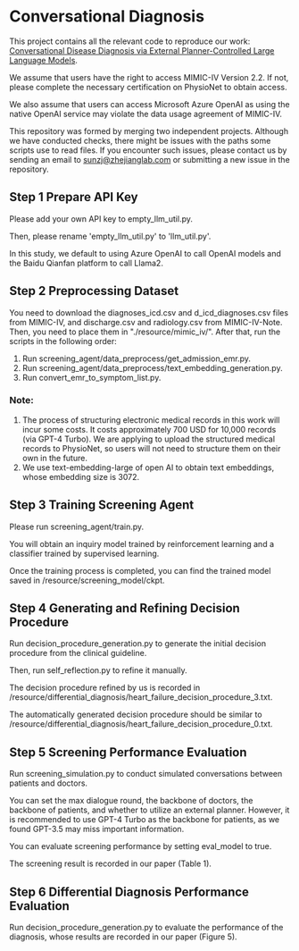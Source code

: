 # Conversational Diagnosis

This project contains all the relevant code to reproduce our work: [Conversational Disease Diagnosis via External Planner-Controlled Large Language Models](https://arxiv.org/abs/2404.04292).

We assume that users have the right to access MIMIC-IV Version 2.2. If not, please complete the necessary certification on PhysioNet to obtain access.

We also assume that users can access Microsoft Azure OpenAI as using the native OpenAI service may violate the data usage agreement of MIMIC-IV.

This repository was formed by merging two independent projects. Although we have conducted checks, there might be issues with the paths some scripts use to read files. If you encounter such issues, please contact us by sending an email to sunzj@zhejianglab.com or submitting a new issue in the repository.

## Step 1 Prepare API Key
Please add your own API key to empty_llm_util.py.

Then, please rename 'empty_llm_util.py' to 'llm_util.py'.

In this study, we default to using Azure OpenAI to call OpenAI models and the Baidu Qianfan platform to call Llama2.

## Step 2 Preprocessing Dataset
You need to download the diagnoses_icd.csv and d_icd_diagnoses.csv files from MIMIC-IV, and discharge.csv and radiology.csv from MIMIC-IV-Note. Then, you need to place them in "./resource/mimic_iv/".
After that, run the scripts in the following order:

1. Run screening_agent/data_preprocess/get_admission_emr.py.
2. Run screening_agent/data_preprocess/text_embedding_generation.py.
3. Run convert_emr_to_symptom_list.py.

### Note:
1. The process of structuring electronic medical records in this work will incur some costs. It costs approximately 700 USD for 10,000 records (via GPT-4 Turbo). We are applying to upload the structured medical records to PhysioNet, so users will not need to structure them on their own in the future. 
2. We use text-embedding-large of open AI to obtain text embeddings, whose embedding size is 3072.


## Step 3 Training Screening Agent
Please run screening_agent/train.py.

You will obtain an inquiry model trained by reinforcement learning and a classifier trained by supervised learning.

Once the training process is completed, you can find the trained model saved in /resource/screening_model/ckpt.

## Step 4 Generating and Refining Decision Procedure
Run decision_procedure_generation.py to generate the initial decision procedure from the clinical guideline.

Then, run self_reflection.py to refine it manually.

The decision procedure refined by us is recorded in /resource/differential_diagnosis/heart_failure_decision_procedure_3.txt.

The automatically generated decision procedure should be similar to /resource/differential_diagnosis/heart_failure_decision_procedure_0.txt.

## Step 5 Screening Performance Evaluation
Run screening_simulation.py to conduct simulated conversations between patients and doctors.

You can set the max dialogue round, the backbone of doctors, the backbone of patients, and whether to utilize an external planner. However, it is recommended to use GPT-4 Turbo as the backbone for patients, as we found GPT-3.5 may miss important information.

You can evaluate screening performance by setting eval_model to true.

The screening result is recorded in our paper (Table 1).


## Step 6 Differential Diagnosis Performance Evaluation
Run decision_procedure_generation.py to evaluate the performance of the diagnosis, whose results are recorded in our paper (Figure 5).